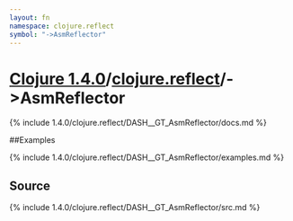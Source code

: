 ```yaml
---
layout: fn
namespace: clojure.reflect
symbol: "->AsmReflector"
---
```


# [Clojure 1.4.0](../../)/[clojure.reflect](../)/->AsmReflector

{% include 1.4.0/clojure.reflect/DASH__GT_AsmReflector/docs.md %}

##Examples

{% include 1.4.0/clojure.reflect/DASH__GT_AsmReflector/examples.md %}
## Source
{% include 1.4.0/clojure.reflect/DASH__GT_AsmReflector/src.md %}


